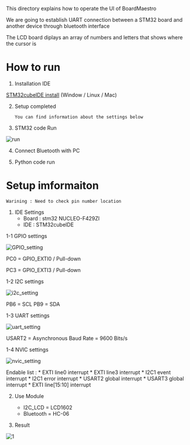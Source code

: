 This directory explains how to operate the UI of BoardMaestro

We are going to establish UART connection between a STM32 board and another device through bluetooth interface

The LCD board diplays an array of numbers and letters that shows where the cursor is

# How to run
1. Installation IDE

   
[STM32cubeIDE install][stm32] (Window / Linux / Mac)

[stm32]: https://www.st.com/en/development-tools/stm32cubeide.html#get-software


2. Setup completed

    `You can find information about the settings below`

3. STM32 code Run

![run](https://github.com/pjb8051/BoardMaestro/assets/143582470/219a6aae-040e-4d23-b5a4-4ae755e1adcb)


4. Connect Bluetooth with PC

5. Python code run

# Setup imformaiton
`Warining : Need to check pin number location`
1.  IDE Settings
    * Board : stm32 NUCLEO-F429Zl
    * IDE : STM32cubeIDE

1-1 GPIO settings

![GPIO_setting](https://github.com/pjb8051/BoardMaestro/assets/143582470/06171568-49cf-4050-92ab-d5af98ad5a63)


PC0 = GPIO_EXTI0 / Pull-down

PC3 = GPIO_EXTI3 / Pull-down

1-2 I2C settings

![i2c_setting](https://github.com/pjb8051/BoardMaestro/assets/143582470/65b2312b-dfc7-4e58-b843-9bc74479a65f)


PB6 = SCL
PB9 = SDA

1-3 UART settings

![uart_setting](https://github.com/pjb8051/BoardMaestro/assets/143582470/c7225d91-f5ed-4ddc-95bd-8b5857868dc4)


USART2 = Asynchronous
Baud Rate = 9600 Bits/s

1-4 NVIC settings

![nvic_setting](https://github.com/pjb8051/BoardMaestro/assets/143582470/ee336114-41ed-42d5-ad9e-8266dd6d527a)


Endable list : 
    * EXTI line0 interrupt 
    * EXTI line3 interrupt 
    * I2C1 event interrupt 
    * I2C1 error interrupt 
    * USART2 global interrupt 
    * USART3 global interrupt 
    * EXTI line[15:10] interrupt

2. Use Module
    * I2C_LCD = LCD1602
    * Bluetooth = HC-06

3. Result


![1](https://github.com/pjb8051/BoardMaestro/assets/143582470/137cdc54-c36e-4a0f-a116-42f9887f09df)

